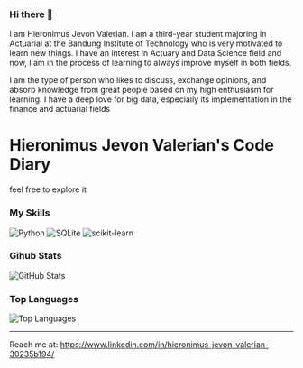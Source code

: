 ### Hi there 👋

I am Hieronimus Jevon Valerian. I am a third-year student majoring in Actuarial at the Bandung Institute of Technology who is very motivated to learn new things. I have an interest in Actuary and Data Science field and now, I am in the process of learning to always improve myself in both fields.

I am the type of person who likes to discuss, exchange opinions, and absorb knowledge from great people based on my high enthusiasm for learning. I have a deep love for big data, especially its implementation in the finance and actuarial fields

<!--
- 🔭 I’m currently working on ...
- 🌱 I’m currently learning ...
- 👯 I’m looking to collaborate on ...
- 🤔 I’m looking for help with ...
- 💬 Ask me about ...
- 📫 How to reach me: ...
- 😄 Pronouns: ...
- ⚡ Fun fact: ...
-->

# Hieronimus Jevon Valerian's Code Diary
feel free to explore it

### My Skills

<p>
  <img alt="Python" src="https://img.shields.io/badge/-Python-347AB4?style=flat-square&logo=python&logoColor=white" />
  <img alt="SQLite" src="https://img.shields.io/badge/-SQLite-F05032?style=flat-square&logo=SQLite&logoColor=white" />
  <img alt="scikit-learn" src="https://img.shields.io/badge/-Scikit_learn-46a2f1?style=flat-square&logo=scikit-learn&logoColor=white" />
</p>


### Gihub Stats
<p><img src="https://github-readme-stats.vercel.app/api?username=jevonvalerian&amp;show_icons=true&amp;count_private=true&amp;theme=cobalt" alt="GitHub Stats"></p>

### Top Languages
<p><img src="https://github-readme-stats.vercel.app/api/top-langs/?username=jevonvalerian&amp;layout=compact" alt="Top Languages"></p>

---

Reach me at: https://www.linkedin.com/in/hieronimus-jevon-valerian-30235b194/
